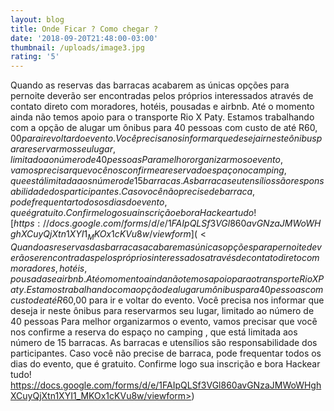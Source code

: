 ```yaml
---
layout: blog
title: Onde Ficar ? Como chegar ?
date: '2018-09-20T21:48:00-03:00'
thumbnail: /uploads/image3.jpg
rating: '5'
---
```

Quando as reservas das barracas acabarem as únicas opções para pernoite deverão ser encontradas pelos próprios interessados através de contato direto com moradores, hotéis, pousadas e airbnb.
Até o momento ainda não temos apoio para o transporte Rio X Paty. Estamos trabalhando com a opção de alugar um ônibus para 40 pessoas com custo de até R$60,00 para ir e voltar do evento. Você precisa nos informar que deseja ir neste ônibus para reservarmos seu lugar, limitado ao número de 40 pessoas
Para melhor organizarmos o evento, vamos precisar que você nos confirme a reserva do espaço no camping , que está limitada aos número de 15 barracas.  As barracas e utensílios são responsabilidade dos participantes.
Caso você não precise de barraca, pode frequentar todos os dias do evento, que é gratuito.
Confirme logo sua inscrição e bora Hackear tudo! 
[https://docs.google.com/forms/d/e/1FAIpQLSf3VGl860avGNzaJMWoWHghXCuyQjXtn1XYI1_MKOx1cKVu8w/viewform](<Quando as reservas das barracas acabarem as únicas opções para pernoite deverão ser encontradas pelos próprios interessados através de contato direto com moradores, hotéis, pousadas e airbnb. Até o momento ainda não temos apoio para o transporte Rio X Paty. Estamos trabalhando com a opção de alugar um ônibus para 40 pessoas com custo de até R$60,00 para ir e voltar do evento. Você precisa nos informar que deseja ir neste ônibus para reservarmos seu lugar, limitado ao número de 40 pessoas Para melhor organizarmos o evento, vamos precisar que você nos confirme a reserva do espaço no camping , que está limitada aos número de 15 barracas. As barracas e utensílios são responsabilidade dos participantes. Caso você não precise de barraca, pode frequentar todos os dias do evento, que é gratuito. Confirme logo sua inscrição e bora Hackear tudo! https://docs.google.com/forms/d/e/1FAIpQLSf3VGl860avGNzaJMWoWHghXCuyQjXtn1XYI1_MKOx1cKVu8w/viewform>)
